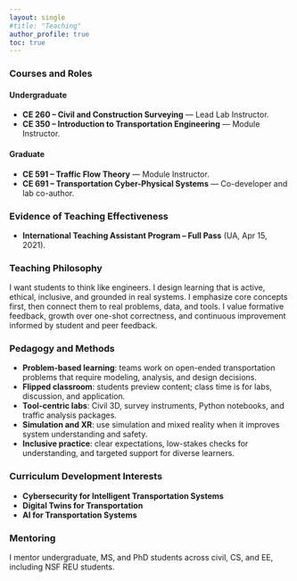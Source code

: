 ```yaml
---
layout: single
#title: "Teaching"
author_profile: true
toc: true
---
```

### Courses and Roles
#### Undergraduate
- **CE 260 – Civil and Construction Surveying** — Lead Lab Instructor.  
- **CE 350 – Introduction to Transportation Engineering** — Module Instructor.

#### Graduate
- **CE 591 – Traffic Flow Theory** — Module Instructor.  
- **CE 691 – Transportation Cyber-Physical Systems** — Co-developer and lab co-author.

### Evidence of Teaching Effectiveness
- **International Teaching Assistant Program – Full Pass** (UA, Apr 15, 2021).  

### Teaching Philosophy
I want students to think like engineers. I design learning that is active, ethical, inclusive, and grounded in real systems. I emphasize core concepts first, then connect them to real problems, data, and tools. I value formative feedback, growth over one-shot correctness, and continuous improvement informed by student and peer feedback.

### Pedagogy and Methods
- **Problem-based learning**: teams work on open-ended transportation problems that require modeling, analysis, and design decisions.  
- **Flipped classroom**: students preview content; class time is for labs, discussion, and application.  
- **Tool-centric labs**: Civil 3D, survey instruments, Python notebooks, and traffic analysis packages.  
- **Simulation and XR**: use simulation and mixed reality when it improves system understanding and safety.  
- **Inclusive practice**: clear expectations, low-stakes checks for understanding, and targeted support for diverse learners.

### Curriculum Development Interests
- **Cybersecurity for Intelligent Transportation Systems**  
- **Digital Twins for Transportation**  
- **AI for Transportation Systems**

### Mentoring
I mentor undergraduate, MS, and PhD students across civil, CS, and EE, including NSF REU students.
